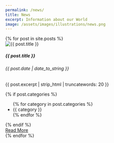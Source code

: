 ```yaml
---
permalink: /news/
title: News
excerpt: Information about our World
image: /assets/images/illustrations/news.png
---
```

<!-- Content -->
<main class="p-3" aria-label="Content">
    <section class="container">
        <div class="row row-cols-1 row-cols-md-3">
            {% for post in site.posts %}
            <div class="col">
                <div class="card text-dark bg-light h-100">
                    <img src="{{ post.image | absolute_url }}" class="card-img-top" alt="{{ post.title }}">
                    <div class="card-body">
                        <h5 class="card-title">{{ post.title }}</h5>
                        <h6 class="card-subtitle mb-2 text-muted">{{ post.date | date_to_string }}</h6>
                        <p class="card-text">{{ post.excerpt | strip_html | truncatewords: 20 }}</p>
                        {% if post.categories %}
                        <div>
                            <ul id="categories" class="nav">
                            {% for category in post.categories %}
                                <li class="nav-item mx-1 badge bg-primary">{{ category }}</li>
                            {% endfor %}
                            </ul>
                        </div>
                        {% endif %}
                    </div>
                    <div class="card-footer text-muted text-end">
                        <a href="{{ post.url | absolute_url }}" class="btn btn-primary" title="Read {{ post.title }}">Read More</a>
                    </div>
                </div>
            </div>
            {% endfor %}
        </div>
    </section>
</main>